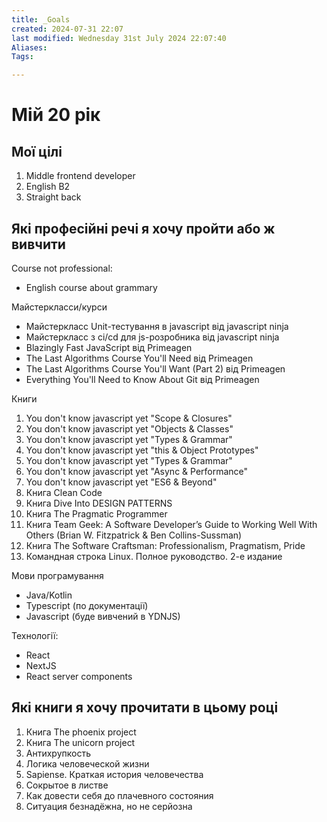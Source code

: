 ```yaml
---
title: _Goals
created: 2024-07-31 22:07
last modified: Wednesday 31st July 2024 22:07:40
Aliases:
Tags:

---
```

# Мій 20 рік
## Мої цілі

1. Middle frontend developer
2. English B2
3. Straight back

## Які професійні речі я хочу пройти або ж вивчити

Course not professional:
- English course about grammary

Майстеркласси/курси
- Майстеркласс Unit-тестування в javascript від javascript ninja
- Майстеркласс з ci/cd для js-розробника від javascript ninja
- Blazingly Fast JavaScript від Primeagen
- The Last Algorithms Course You'll Need від Primeagen
- The Last Algorithms Course You'll Want (Part 2) від Primeagen
- Everything You'll Need to Know About Git від Primeagen

Книги
1. You don't know javascript yet "Scope & Closures"
2. You don't know javascript yet "Objects & Classes"
3. You don't know javascript yet "Types & Grammar"
4. You don't know javascript yet "this & Object Prototypes"
5. You don't know javascript yet "Types & Grammar"
6. You don't know javascript yet "Async & Performance"
7. You don't know javascript yet "ES6 & Beyond"
8. Книга Clean Code
9. Книга Dive Into DESIGN PATTERNS
10. Книга The Pragmatic Programmer
11. Книга Team Geek: A Software Developer’s Guide to Working Well With Others (Brian W. Fitzpatrick & Ben Collins-Sussman)
12. Книга The Software Craftsman: Professionalism, Pragmatism, Pride
13. Командная строка Linux. Полное руководство. 2-е издание

Мови програмування
- Java/Kotlin
- Typescript (по документації)
- Javascript (буде вивчений в YDNJS)

Технології:
- React
- NextJS
- React server components

## Які книги я хочу прочитати в цьому році

1. Книга The phoenix project
2. Книга The unicorn project
3. Антихрупкость
4. Логика человеческой жизни
5. Sapiense. Краткая история человечества
6. Сокрытое в листве
7. Как довести себя до плачевного состояния
8. Ситуация безнадёжна, но не серйозна
